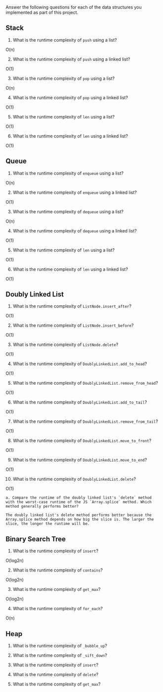 Answer the following questions for each of the data structures you implemented as part of this project.

## Stack

1. What is the runtime complexity of `push` using a list?

O(n)

2. What is the runtime complexity of `push` using a linked list?

O(1)

3. What is the runtime complexity of `pop` using a list?

O(n)

4. What is the runtime complexity of `pop` using a linked list?

O(1)

5. What is the runtime complexity of `len` using a list?

O(1)

6. What is the runtime complexity of `len` using a linked list?

O(1)

## Queue

1. What is the runtime complexity of `enqueue` using a list?

O(n)

2. What is the runtime complexity of `enqueue` using a linked list?

O(1)

3. What is the runtime complexity of `dequeue` using a list?

O(n)

4. What is the runtime complexity of `dequeue` using a linked list?

O(1)

5. What is the runtime complexity of `len` using a list?

O(1)

6. What is the runtime complexity of `len` using a linked list?

O(1)

## Doubly Linked List

1. What is the runtime complexity of `ListNode.insert_after`?

O(1)

2. What is the runtime complexity of `ListNode.insert_before`?

O(1)

3. What is the runtime complexity of `ListNode.delete`?

O(1)

4. What is the runtime complexity of `DoublyLinkedList.add_to_head`?

O(1)

5. What is the runtime complexity of `DoublyLinkedList.remove_from_head`?

O(1)

6. What is the runtime complexity of `DoublyLinkedList.add_to_tail`?

O(1)

7. What is the runtime complexity of `DoublyLinkedList.remove_from_tail`?

O(1)

8. What is the runtime complexity of `DoublyLinkedList.move_to_front`?

O(1)

9. What is the runtime complexity of `DoublyLinkedList.move_to_end`?

O(1)

10. What is the runtime complexity of `DoublyLinkedList.delete`?

O(1)

    a. Compare the runtime of the doubly linked list's `delete` method with the worst-case runtime of the JS `Array.splice` method. Which method generally performs better?

    The doubly linked list's delete method performs better because the Array.splice method depends on how big the slice is. The larger the slice, the longer the runtime will be.

## Binary Search Tree

1. What is the runtime complexity of `insert`?

O(log2n)

2. What is the runtime complexity of `contains`?

O(log2n)

3. What is the runtime complexity of `get_max`?

O(log2n)

4. What is the runtime complexity of `for_each`?

O(n)

## Heap

1. What is the runtime complexity of `_bubble_up`?

2. What is the runtime complexity of `_sift_down`?

3. What is the runtime complexity of `insert`?

4. What is the runtime complexity of `delete`?

5. What is the runtime complexity of `get_max`?
